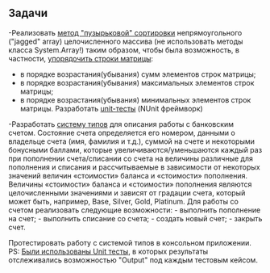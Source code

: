 ## Задачи 

-Реализовать [метод "пузырьковой" сортировки](https://github.com/Nekliukov/NET.S.2018.Nekliukov/blob/master/NET.S.2018.Nekliukov.09/JaggedArrayLib/SortJag.cs) непрямоугольного ("jagged" array) целочисленного массива (не использовать методы класса System.Array!) таким образом, чтобы была возможность, в частности, [упорядочить строки матрицы](https://github.com/Nekliukov/NET.S.2018.Nekliukov/blob/master/NET.S.2018.Nekliukov.09/JaggedArrayLibTest/Comparers.cs):
   - в порядке возрастания(убывания) сумм элементов строк матрицы;
   - в порядке возрастания(убывания) максимальных элементов строк матрицы;
   - в порядке возрастания(убывания) минимальных элементов строк матрицы.
Разработать [unit-тесты](https://github.com/Nekliukov/NET.S.2018.Nekliukov/blob/master/NET.S.2018.Nekliukov.09/JaggedArrayLibTest/SortJagTest.cs) (NUnit фреймворк)

-Разработать [систему типов](https://github.com/Nekliukov/NET.S.2018.Nekliukov/blob/master/NET.S.2018.Nekliukov.09/BankAccountLib) для описания работы с банковским счетом. Состояние счета определяется его номером, данными о владельце счета (имя, фамилия и т.д.), суммой на счете и некоторыми бонусными баллами, которые увеличиваются/уменьшаются каждый раз при пополнении счета/списании со счета на величины различные для пополнения и списания и рассчитываемые в зависимости от некоторых значений величин «стоимости» баланса и «стоимости» пополнения. Величины «стоимости» баланса и «стоимости» пополнения являются целочисленными значениями и зависят от градации счета, который может быть, например,  Base, Silver, Gold, Platinum. Для работы со счетом реализовать следующие возможности: 
	- выполнить пополнение на счет;
	- выполнить списание со счета; 
	- создать новый счет; 
	- закрыть счет.

Протестировать работу с системой типов в консольном приложении. PS: [Были использованы Unit тесты](https://github.com/Nekliukov/NET.S.2018.Nekliukov/blob/master/NET.S.2018.Nekliukov.09/BankAccountLibTest/BankTest.cs), в которых результаты отслеживались возможностью "Output" под каждым тестовым кейсом.